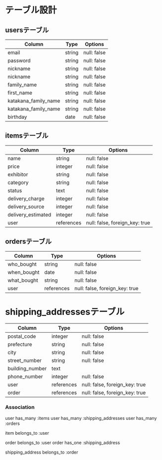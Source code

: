 # テーブル設計

## usersテーブル

|Column              |Type        |Options      |
|--------------------|------------|-------------|
|email               |string      |null: false  |
|password            |string      |null: false  |
|nickname            |string      |null: false  |
|nickname            |string      |null: false  |
|family_name         |string      |null: false  |
|first_name          |string      |null: false  |
|katakana_family_name|string      |null: false  |
|katakana_family_name|string      |null: false  |
|birthday            |date        |null: false  |
## itemsテーブル

|Column             |Type      |Options                       |
|-------------------|----------|------------------------------|
|name               |string    |null: false                   |
|price              |integer   |null: false                   |
|exhibitor          |string    |null: false                   |
|category           |string    |null: false                   |
|status             |text      |null: false                   |
|delivery_charge    |integer   |null: false                   |  
|delivery_source    |integer   |null: false                   | 
|delivery_estimated |integer   |null: false                   |
|user               |references|null: false, foreign_key: true|

## ordersテーブル

|Column        |Type      |Options                       |
|--------------|----------|------------------------------|
|who_bought    |string    |null: false                   |
|when_bought   |date      |null: false                   |
|what_bought   |string    |null: false                   |
|user          |references|null: false, foreign_key: true|

# shipping_addressesテーブル

|Column             |Type      |Options                       |
|-------------------|----------|------------------------------|
|postal_code        |integer   |null: false                   |
|prefecture         |string    |null: false                   |
|city               |string    |null: false                   |
|street_number      |string    |null: false                   |
|building_number    |text      |                              |
|phone_number       |integer   |null: false                   |
|user               |references|null: false, foreign_key: true|
|order              |references|null: false, foreign_key: true|

### Association

user has_many :items
user has_many :shipping_addresses
user has_many :orders

item belongs_to :user

order belongs_to :user
order has_one :shipping_address

shipping_address belongs_to :order
